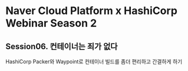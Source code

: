 # Naver Cloud Platform x HashiCorp Webinar Season 2

## Session06. 컨테이너는 죄가 없다
HashiCorp Packer와 Waypoint로 컨테이너 빌드를 좀더 편리하고 간결하게 하기
